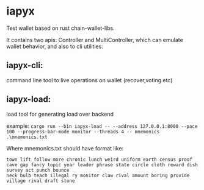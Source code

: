 # iapyx
Test wallet based on rust chain-wallet-libs.

It contains two apis: Controller and MultiController, which can emulate wallet behavior, and also to cli utilities:

## iapyx-cli: 

command line tool to live operations on wallet (recover,voting etc)

## iapyx-load: 

load tool for generating load over backend

example:
`cargo run --bin iapyx-load -- --address 127.0.0.1:8000 --pace 100 --progress-bar-mode monitor --threads 4 -- mnemonics .\mnemonics.txt`

Where mnemonics.txt should have format like:
```
town lift follow more chronic lunch weird uniform earth census proof cave gap fancy topic year leader phrase state circle cloth reward dish survey act punch bounce
neck bulb teach illegal ry monitor claw rival amount boring provide village rival draft stone
```

